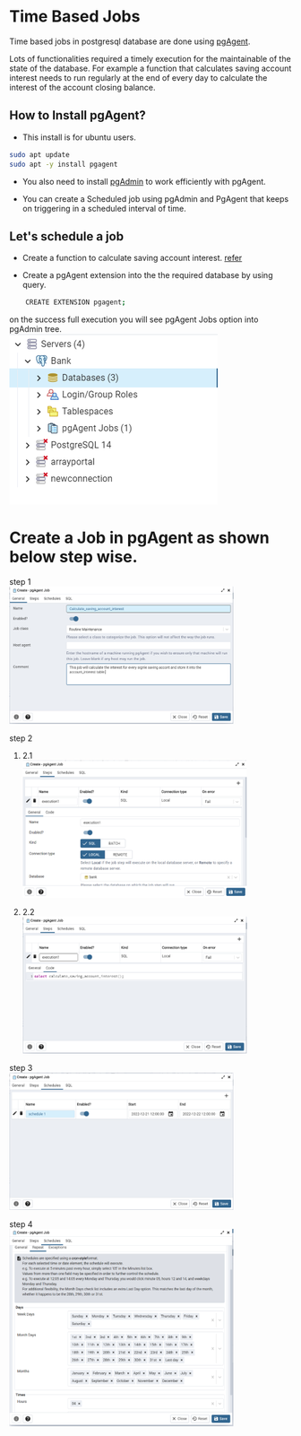 # Time Based Jobs

Time based jobs in postgresql database are done using [pgAgent](https://www.pgadmin.org/docs/pgadmin4/development/pgagent.html).


Lots of functionalities required a timely execution for the maintainable of the state of the database. For example a function that calculates saving account interest needs to run regularly at the end of every day to calculate the interest of the account closing balance.

## How to Install pgAgent? 
- This install is for ubuntu users.
```sh
sudo apt update
sudo apt -y install pgagent
```

- You also need to install [pgAdmin](https://www.pgadmin.org/) to work efficiently with pgAgent.

- You can create a Scheduled job using pgAdmin and PgAgent that keeps on triggering in a scheduled interval of time.

## Let's schedule a job

- Create a function to calculate saving account interest. [refer](./../Functions/accounts/saving_interest_time.sql)

- Create a pgAgent extension into the the required database by using query.
```sh
    CREATE EXTENSION pgagent;
```
on the success full execution you will see pgAgent Jobs option into pgAdmin tree.</br>
![PGAgent](./step%200.png)

# Create a Job in pgAgent as shown below step wise.

step 1<br/>
<img src="./Step1.png" alt="step2.1" width="400"/><br/>

step 2<br/>
1. 2.1<br/>
<img src="./step%202.1.png" alt="step2.1" width="400"/><br/>

2. 2.2<br/>
<img src="./step%202.2.png" alt="step2.1" width="400"/><br/>

step 3<br/>
<img src="./step%203.png" alt="step2.1" width="400"/><br/>

step 4<br/>
<img src="./step%204.png" alt="step2.1" width="400"/><br/>



